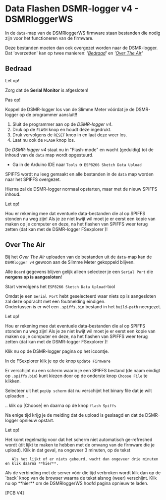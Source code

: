 # Data Flashen DSMR-logger v4 - DSMRloggerWS

In de `data`-map van de DSMRloggerWS firmware staan bestanden die nodig zijn voor het functioneren van de firmware.

Deze bestanden moeten dan ook overgezet worden naar de DSMR-logger. Dat 'overzetten' kan op twee manieren: _'_[_Bedraad_]()_'_ en _'_[_Over The Air_]()_'_

## Bedraad <a id="bedraad"></a>

Let op!

 Zorg dat de **Serial Monitor** is afgesloten!

Pas op!

 Koppel de DSMR-logger los van de Slimme Meter vóórdat je de DSMR-logger op de programmer aansluit!!

1. Sluit de programmer aan op de _DSMR-logger v4_.
2. Druk op de `FLASH` knop en houdt deze ingedrukt.
3. Druk vervolgens de `RESET` knop in en laat deze weer los.
4. Laat nu ook de `FLASH` knop los.

De _DSMR-logger v4_ staat nu in "Flash-mode" en wacht \(geduldig\) tot de inhoud van de `data` map wordt opgestuurd.

* Ga in de Arduino IDE naar `Tools` **-&gt;** `ESP8266 Sketch Data Upload`

SPIFFS wordt nu leeg gemaakt en alle bestanden in de `data` map worden naar het SPIFFS overgezet.

Hierna zal de DSMR-logger normaal opstarten, maar met de nieuw SPIFFS inhoud.

Let op!

 Hou er rekening mee dat eventuele data-bestanden die al op SPIFFS stonden nu weg zijn! Als je ze niet kwijt wil moet je er eerst een kopie van maken op je computer en deze, na het flashen van SPIFFS weer terug zetten \(dat kan met de DSMR-logger FSexplorer \)!

## Over The Air <a id="over-the-air"></a>

Bij het _Over The Air_ uploaden van de bestanden uit de `data`-map kan de `DSMRlogger v4` gewoon aan de Slimme Meter gekoppeld blijven.

Alle `Board` gegevens blijven gelijk alleen selecteer je een `Serial Port` die **nergens op is aangesloten**!

Start vervolgens het `ESP8266 Sketch Data Upload`-tool

Omdat je een `Serial Port` hebt geselecteerd waar niets op is aangesloten zal deze opdracht met een foutmelding eindigen.  
 Ondertussen is er wél een `.spiffs.bin` bestand in het `build-path` neergezet.

Let op!

 Hou er rekening mee dat eventuele data-bestanden die al op SPIFFS stonden nu weg zijn! Als je ze niet kwijt wil moet je er eerst een kopie van maken op je computer en deze, na het flashen van SPIFFS weer terug zetten \(dat kan met de DSMR-logger FSexplorer \)!

Klik nu op de DSMR-logger pagina op het  icoontje.

In de FSexplorer klik je op de knop `Update Firmware`

Er verschijnt nu een scherm waarin je een SPIFFS bestand \(de naam eindigt op `.spiffs.bin`\) kunt kiezen door op de onderste knop `Choose File` te klikken.

Selecteer uit het `popUp scherm` dat nu verschijnt het binary file dat je wilt uploaden ..

.. klik op \[Choose\] en daarna op de knop `flash Spiffs`

Na enige tijd krijg je de melding dat de upload is geslaagd en dat de DSMR-logger opnieuw opstart.

Let op!

 Het komt regelmatig voor dat het scherm niet automatisch ge-refreshed wordt \(dit lijkt te maken te hebben met de omvang van de firmware die je upload\). Klik in dat geval, na ongeveer 3 minuten, op de tekst

       Als het lijkt of er niets gebeurd, wacht dan ongeveer drie minuten en klik daarna **hier**.

 Als de verbinding met de server vóór die tijd verbroken wordt klik dan op de \`back\` knop van de browser waarna de tekst alsnog \(weer\) verschijnt. Klik nu op \*\*hier\*\* om de DSMRloggerWS hoofd pagina opnieuw te laden.

\[PCB V4\]

